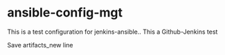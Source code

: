 # ansible-config-mgt

This is a test configuration for jenkins-ansible..
This a Github-Jenkins test

Save artifacts_new line